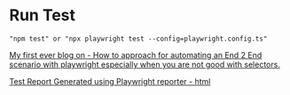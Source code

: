 # Run Test
`"npm test"
or
"npx playwright test --config=playwright.config.ts"`

[My first ever blog on - How to approach for automating an End 2 End scenario with playwright especially when you are not good with selectors.](https://abhinavsharmanotes.blogspot.com/2021/10/how-to-approach-for-automating-end-2.html)

[Test Report Generated using Playwright reporter - html](Playwright%20Test%20Report.pdf)

